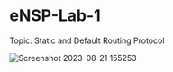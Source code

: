 # eNSP-Lab-1

Topic: Static and Default Routing Protocol

![Screenshot 2023-08-21 155253](https://github.com/smsufi/eNSP-Lab-1/assets/39963872/b3d09eef-db40-42d2-b45d-0557df1239b4)

